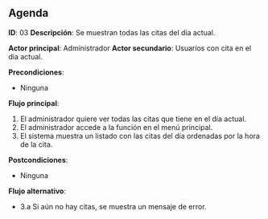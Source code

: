 ## Agenda
**ID**: 03
**Descripción**: Se muestran todas las citas del día actual.

**Actor principal**: Administrador
**Actor secundario**: Usuarios con cita en el dia actual.

**Precondiciones**:
* Ninguna

**Flujo principal**:
1. El administrador quiere ver todas las citas que tiene en el día actual.
1. El administrador accede a la función en el menú principal.
1. El sistema muestra un listado con las citas del día ordenadas por la hora de la cita.

**Postcondiciones**:
* Ninguna

**Flujo alternativo**:
* 3.a Si aún no hay citas, se muestra un mensaje de error.

